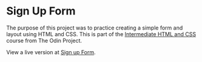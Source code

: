 # Sign Up Form
The purpose of this project was to practice creating a simple form
and layout using HTML and CSS. This is part of the [Intermediate HTML and CSS](https://www.theodinproject.com/paths/full-stack-ruby-on-rails/courses/intermediate-html-and-css/lessons/sign-up-form) course from The Odin Project.

View a live version at [Sign up Form](https://plaustralcl.github.io/sign-up-form/).